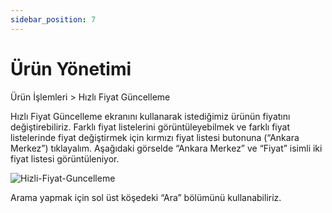 ```yaml
---
sidebar_position: 7
---
```


# Ürün Yönetimi

Ürün İşlemleri > Hızlı Fiyat Güncelleme


Hızlı Fiyat Güncelleme ekranını kullanarak istediğimiz ürünün fiyatını değiştirebiliriz.
Farklı fiyat listelerini görüntüleyebilmek ve farklı fiyat listelerinde fiyat değiştirmek için kırmızı fiyat listesi butonuna (“Ankara Merkez”) tıklayalım. 
Aşağıdaki görselde “Ankara Merkez” ve “Fiyat” isimli iki fiyat listesi görüntüleniyor. 

![Hizli-Fiyat-Guncelleme](/img/urun-yonetimi/hizli-fiyat-guncelleme.png)


Arama yapmak için sol üst köşedeki “Ara” bölümünü kullanabiliriz. 


